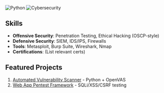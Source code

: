 ![Python](https://img.shields.io/badge/Python-3.x-blue)
![Cybersecurity](https://img.shields.io/badge/Specialization-Penetration%20Testing-red)

## Skills
- **Offensive Security**: Penetration Testing, Ethical Hacking (OSCP-style)
- **Defensive Security**: SIEM, IDS/IPS, Firewalls
- **Tools**: Metasploit, Burp Suite, Wireshark, Nmap
- **Certifications**: (List relevant certs)

## Featured Projects
1. [Automated Vulnerability Scanner](#) - Python + OpenVAS
2. [Web App Pentest Framework](#) - SQLi/XSS/CSRF testing
